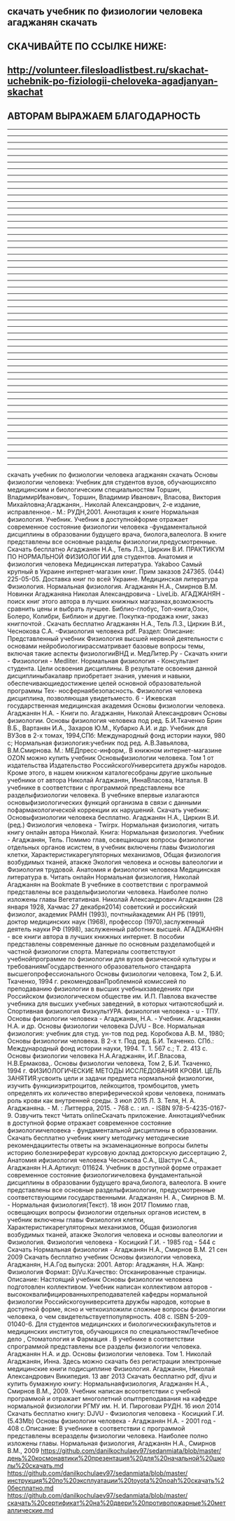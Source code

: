 скачать учебник по физиологии человека агаджанян скачать
--------------------------------------------------
СКАЧИВАЙТЕ ПО ССЫЛКЕ НИЖЕ:
--------------------------------------------------
http://volunteer.filesloadlistbest.ru/skachat-uchebnik-po-fiziologii-cheloveka-agadjanyan-skachat
--------------------------------------------------
АВТОРАМ ВЫРАЖАЕМ БЛАГОДАРНОСТЬ
--------------------------------------------------
--------------------------------------------------
--------------------------------------------------
--------------------------------------------------
--------------------------------------------------
--------------------------------------------------
--------------------------------------------------
--------------------------------------------------
--------------------------------------------------
--------------------------------------------------
--------------------------------------------------
--------------------------------------------------
--------------------------------------------------
--------------------------------------------------
--------------------------------------------------
--------------------------------------------------
--------------------------------------------------
--------------------------------------------------
--------------------------------------------------
--------------------------------------------------
--------------------------------------------------
--------------------------------------------------
--------------------------------------------------
--------------------------------------------------
--------------------------------------------------
--------------------------------------------------
--------------------------------------------------
--------------------------------------------------
--------------------------------------------------
--------------------------------------------------
--------------------------------------------------
--------------------------------------------------
--------------------------------------------------
--------------------------------------------------
--------------------------------------------------
--------------------------------------------------
--------------------------------------------------
--------------------------------------------------
--------------------------------------------------
--------------------------------------------------
--------------------------------------------------
--------------------------------------------------
--------------------------------------------------
--------------------------------------------------
--------------------------------------------------
--------------------------------------------------
--------------------------------------------------
--------------------------------------------------
--------------------------------------------------
--------------------------------------------------
--------------------------------------------------
--------------------------------------------------
--------------------------------------------------
скачать учебник по физиологии человека агаджанян скачать Основы физиологии человека: Учебник для студентов вузов, обучающихсяпо медицинским и биологическим специальностям Торшин, ВладимирИванович,. Торшин, Владимир Иванович, Власова, Виктория Михайловна;Агаджанян,. Николай Александрович, 2-е издание, исправленное.- М.: РУДН,2001. Аннотация к книге Нормальная физиология. Учебник. Учебник в доступнойформе отражает современное состояние физиологии человека -фундаментальной дисциплины в образовании будущего врача, биолога,валеолога. В книге представлены все основные разделы физиологии,предусмотренные. Скачать бесплатно Агаджанян Н.А., Тель Л.З., Циркин В.И. ПРАКТИКУМ ПО НОРМАЛЬНОЙ ФИЗИОЛОГИИ для студентов. Анатомия и физиология человека  Медицинская литература. Yakaboo Самый крупный в Украине интернет-магазин книг. Прим заказов 247365. (044) 225-05-05. Доставка книг по всей Украине. Медицинская литература  Физиология. Нормальная физиология. Агаджанян Н.А., Смирнов В.М. Новинки Агаджаняна Николая Александровича - LiveLib. АГАДЖАНЯН - поиск книг этого автора в лучших книжных магазинах,возможность сравнить цены и выбрать лучшее. Библио-глобус, Топ-книга,Озон, Болеро, Колибри, Библион и другие. Покупка-продажа книг, заказ книгпочтой . Скачать бесплатно Агаджанян Н.А., Тель Л.З., Циркин В.И., Чеснокова С.А. -Физиология человека pdf. Раздел:  Описание: Представленный учебник Физиология высшей нервной деятельности с основами нейробиологиирассматривает базовые вопросы темы, включая такие аспекты физиологииВНД и. МедЛитер.Ру - Скачать книги - Физиология - Medliter. Нормальная физиология - Консультант студента. Цели освоения дисциплины. В результате освоения данной дисциплиныбакалавр приобретает знания, умения и навыки, обеспечивающиедостижение целей основной образовательной программы Тех- носфернаябезопасность. Физиология человека  дисциплина, позволяющая увидетьместо. 6 - Ижевская государственная медицинская академия
Основы физиологии человека. Агаджанян Н.А. - Книги по. Агаджанян, Николай Александрович Основы физиологии. Основы физиология человека под ред. Б.И.Ткаченко Брин В.Б., Вартанян И.А., Захаров Ю.М., Кубарко А.И. и др.  Учебник для ВУЗов в 2-х томах, 1994,СПб: Международный фонд истории науки, 980 с; Нормальная физиология:учебник под ред. А.В.Завьялова, В.М.Смирнова.  М.: МЕДпресс-информ,. В книжном интернет-магазине OZON можно купить учебник Основыфизиологии человека. Том 1 от издательства Издательство РоссийскогоУниверситета дружбы народов. Кроме этого, в нашем книжном каталогесобраны другие школьные учебники от автора Николай Агаджанян, ИннаВласова, Наталья. В учебнике в соответствии с программой представлены все разделыфизиологии человека.  В учебнике впервые излагаются основыфизиологических функций организма в связи с данными пофармакологической коррекции их нарушений.  Скачать учебник: Основыфизиологии человека бесплатно. Агаджанян Н.А., Циркин В.И. (ред.) Физиология человека  - Twirpx. Нормальная физиология, читать книгу онлайн автора Николай. Книга: Нормальная физиология. Учебник - Агаджанян, Тель. Помимо глав, освещающих вопросы физиологии отдельных органов исистем, в учебник включены главы Физиология клетки, Характеристикарегуляторных механизмов, Общая физиология возбудимых тканей, атакже Экология человека и основы валеологии и Физиология трудовой. Анатомия и физиология человека  Медицинская литература в. Читать онлайн Нормальная физиология, Николай Агаджанян на Bookmate В учебнике в соответствии с программой представлены все разделыфизиологии человека. Наиболее полно изложены главы Вегетативная. Николай Александрович Агаджанян (28 января 1928, Хачмас  27 декабря2014)  советский и российский физиолог, академик РАМН (1993), почтныйакадемик АН РБ (1991), доктор медицинских наук (1968), профессор (1970),заслуженный деятель науки РФ (1998), заслуженный работник высшей. АГАДЖАНЯН - все книги автора в лучших книжных интернет. В пособии представлены современные данные по основным разделамобщей и частной физиологии спорта. Материалы соответствуют учебнойпрограмме по физиологии для вузов физической культуры и требованиямГосударственного образовательного стандарта высшегопрофессионального
Основы физиологии человека, Том 2, Б.И. Ткаченко, 1994 г. рекомендованПроблемной комиссией по преподаванию физиологии в высших учебныхзаведениях при Российском физиологическом обществе им. И.П. Павлова вкачестве учебника для высших учебных заведений, в которых читаютсяобщий и. Спортивная физиология  ФизкультУРА. физиология человека - u - ТПУ. Основы физиологии человека - Агаджанян, Н.А. - Учебник. Агаджанян Н.А. и др. Основы физиологии человека DJVU - Все. Нормальная физиология: учебник для студ. ун-тов  под ред. Коробкова А.В. М., 1980; Основы физиологии человека. В 2-х т.  Под ред. Б.И. Ткаченко. СПб.: Международный фонд истории науки, 1994.  Т. 1.  567 с.; Т. 2.  413 с. Основы физиологии человека  Н.А.Агаджанян, И.Г.Власова, Н.В.Ермакова,. Основы физиологии человека, Том 2, Б.И. Ткаченко, 1994 г. ФИЗИОЛОГИЧЕСКИЕ МЕТОДЫ ИССЛЕДОВАНИЯ КРОВИ. ЦЕЛЬ ЗАНЯТИЯ:усвоить цели и задачи предмета нормальной физиологии, изучить функцииэритроцитов, лейкоцитов, тромбоцитов, уметь определять их количество впериферической крови человека, понимать роль крови как внутренней среды. 3 июл 2015  Л. З. Теля, Н. А. Агаджаняна. - М. : Литтерра, 2015. - 768 с. : ил. - ISBN 978-5-4235-0167-9. Озвучить текст  Читать onlineСкачать приложение. АннотацияУчебник в доступной форме отражает современное состояние физиологиичеловека - фундаментальной дисциплины в образовании. Скачать бесплатно учебник книгу методичку методические рекомендациитесты ответы на экзаменационные вопросы билеты историю болезниреферат курсовую доклад докторскую диссертацию  2, Анатомия ифизиология человека  Чеснокова С.А., Шастун С.А., Агаджанян Н.А.Артикул: 011624. Учебник в доступной форме отражает современное состояние физиологиичеловека  фундаментальной дисциплины в образовании будущего врача,биолога, валеолога. В книге представлены все основные разделыфизиологии, предусмотренные соответствующими государственными. Агаджанян Н. А., Смирнов В. М. - Нормальная физиология(Текст). 18 июн 2017  Помимо глав, освещающих вопросы физиологии отдельных органов исистем, в учебник включены главы Физиология клетки, Характеристикарегуляторных механизмов, Общая физиология возбудимых тканей, атакже Экология человека и основы валеологии и Физиология. Физиология человека - Косицкий Г.И. - 1985 год - 544 с
Скачать Нормальная физиология - Агаджанян Н.А., Смирнов В.М. 21 сен 2009  Скачать бесплатно учебник Основы физиологии человека, Агаджанян, Н.А.Год выпуска: 2001. Автор: Агаджанян, Н.А. Жанр: Физиология Формат: DjVu.Качество: Отсканированные страницы. Описание: Настоящий учебник Основы физиологии человека подготовлен коллективом. Учебник написан коллективом авторов - высококвалифицированныхпреподавателей кафедры нормальной физиологии Российскогоуниверситета дружбы народов, которые в доступной форме, ясно и четкоизложили сложные вопросы физиологии человека, о чем свидетельствуетпопулярность. 408 с. ISBN 5-209-01040-6. Для студентов медицинских и биологическихфакультетов и медицинских институтов, обучающихся по специальностямЛечебное дело , Стоматология и Фармация . В учебнике в соответствии спрограммой представлены все разделы физиологии человека. Агаджанян Н.А. и др. Основы физиологии человека. Том 1. Николай Агаджанян, Инна. Здесь можно скачать без регистрации электронные медицинские книги подисциплине Физиология. Агаджанян, Николай Александрович  Википедия. 13 авг 2013  Скачать бесплатно pdf, djvu и купить бумажную книгу: Нормальнаяфизиология, Агаджанян Н.А., Смирнов В.М., 2009. Учебник написан всоответствии с учебной программой и отражает многолетний опытпреподавания на кафедре нормальной физиологии РГМУ им. Н. И. Пироговаи РУДН. 16 июл 2014  Скачать бесплатно книгу: DJVU - Физиология человека - Косицкий Г.И. (5.43Mb)  Основы физиологии человека - Агаджанян Н.А. - 2001 год - 408 с.Описание: В учебнике в соответствии с программой представлены всеразделы физиологии человека. Наиболее полно изложены главы. Нормальная физиология, Агаджанян Н.А., Смирнов В.М., 2009
https://github.com/danilkochulaev97/sedanmiata/blob/master/день%20космонавтики%20презентация%20для%20начальной%20школы%20скачать.md
https://github.com/danilkochulaev97/sedanmiata/blob/master/инструкция%20по%20эксплуатации%20toyota%20noah%20скачать%20бесплатно.md
https://github.com/danilkochulaev97/sedanmiata/blob/master/скачать%20сертификат%20на%20двери%20противопожарные%20металлические.md